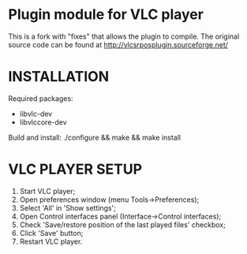 Plugin module for VLC player
============================
This is a fork with "fixes" that allows the plugin to compile.
The original source code can be found at http://vlcsrposplugin.sourceforge.net/

INSTALLATION
============

Required packages:
  * libvlc-dev 
  * libvlccore-dev

Build and install:
	  	  ./configure && make && make install


VLC PLAYER SETUP
================

1. Start VLC player;
2. Open preferences window (menu Tools->Preferences);
3. Select 'All' in 'Show settings';
4. Open Control interfaces panel (Interface->Control interfaces);
5. Check 'Save/restore position of the last played files' checkbox;
6. Click 'Save' button;
7. Restart VLC player.

